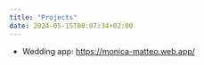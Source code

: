 ```yaml
---
title: "Projects"
date: 2024-05-15T00:07:34+02:00
---
```


* Wedding app: https://monica-matteo.web.app/

